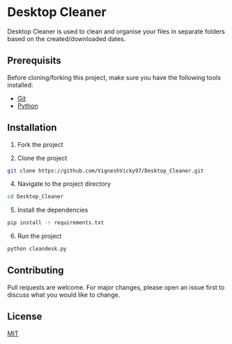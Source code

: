 # Desktop Cleaner



Desktop Cleaner is used to clean and organise your files in separate folders based on the created/downloaded dates.


## Prerequisits

Before cloning/forking this project, make sure you have the following tools installed:

- [Git](https://git-scm.com/downloads)
- [Python](https://www.python.org/downloads/)

## Installation

1. Fork the project

2. Clone the project
```bash
git clone https://github.com/VigneshVicky97/Desktop_Cleaner.git
```
4. Navigate to the project directory 
```bash
cd Desktop_Cleaner
```
5. Install the dependencies 
```bash
pip install -r requirements.txt
```
6. Run the project 
```bash
python cleandesk.py
```

## Contributing

Pull requests are welcome. For major changes, please open an issue first
to discuss what you would like to change.

## License

[MIT](https://github.com/VigneshVicky97/Desktop_Cleaner?tab=MIT-1-ov-file)